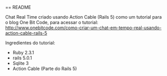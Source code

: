 == README

Chat Real Time criado usando Action Cable (Rails 5) como um tutorial para o blog One Bit Code, para acessar o tutorial: http://www.onebitcode.com/como-criar-um-chat-em-tempo-real-usando-action-cable-rails-5

Ingredientes do tutorial:

* Ruby 2.3.1
* rails 5.0.1
* Sqlite 3
* Action Cable (Parte do Rails 5)
